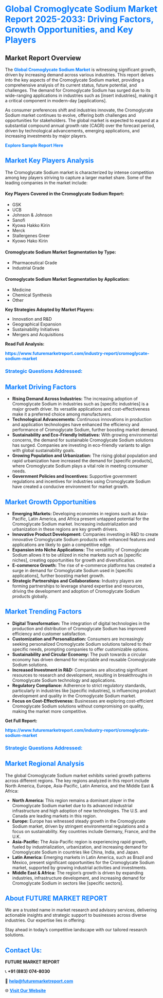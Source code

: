 <h1 style="color: #007BFF;">Global Cromoglycate Sodium Market Report 2025-2033: Driving Factors, Growth Opportunities, and Key Players</h1>

<section id="overview">
<h2>Market Report Overview</h2>
<p>The <a href="https://www.futuremarketreport.com/industry-report/cromoglycate-sodium-market" style="color: #007BFF; text-decoration: none;"><strong>Global Cromoglycate Sodium Market</strong></a> is witnessing significant growth, driven by increasing demand across various industries. This report delves into the key aspects of the Cromoglycate Sodium market, providing a comprehensive analysis of its current status, future potential, and challenges. The demand for Cromoglycate Sodium has surged due to its wide-ranging applications in industries such as [insert industries], making it a critical component in modern-day [applications].</p>
<p>As consumer preferences shift and industries innovate, the Cromoglycate Sodium market continues to evolve, offering both challenges and opportunities for stakeholders. The global market is expected to expand at a substantial compound annual growth rate (CAGR) over the forecast period, driven by technological advancements, emerging applications, and increasing investments by major players.</p>
</section>

<section id="overview">
<p><a href="https://www.futuremarketreport.com/request-sample/reportId=115136" style="color: #007BFF; text-decoration: none;"><strong>Explore Sample Report Here</strong></a></p>
</section>

<section id="key-players">
<h2 style="color: #007BFF;">Market Key Players Analysis</h2>
<p>The Cromoglycate Sodium market is characterized by intense competition among key players striving to capture a larger market share. Some of the leading companies in the market include:</p>
<h4>Key Players Covered in the Cromoglycate Sodium Report:</h4>
<ul><li>GSK</li><li>UCB</li><li>Johnson &amp; Johnson</li><li>Sanofi</li><li>Kyowa Hakko Kirin</li><li>Merck</li><li>Stallergenes Greer</li><li>Kyowo Hako Kirin</li></ul>
<h4>Cromoglycate Sodium Market Segmentation by Type:</h4>
<ul><li>Pharmaceutical Grade</li><li>Industrial Grade</li></ul>

<h4>Cromoglycate Sodium Market Segmentation by Application:</h4>
<ul><li>Medicine</li><li>Chemical Synthesis</li><li>Other</li></ul>
<p><strong>Key Strategies Adopted by Market Players:</strong></p>
<ul>
<li>Innovation and R&D</li>
<li>Geographical Expansion</li>
<li>Sustainability Initiatives</li>
<li>Mergers and Acquisitions</li>
</ul>
</section>

<section>
<p><strong>Read Full Analysis: </strong></p><a href="https://www.futuremarketreport.com/industry-report/cromoglycate-sodium-market" style="color: #007BFF; text-decoration: none;"><strong>https://www.futuremarketreport.com/industry-report/cromoglycate-sodium-market</strong></a>
<h3 style="color: #007BFF;">Strategic Questions Addressed:</h3>
</section>

<section id="driving-factors">
<h2 style="color: #007BFF;">Market Driving Factors</h2>
<ul>
<li><strong>Rising Demand Across Industries:</strong> The increasing adoption of Cromoglycate Sodium in industries such as [specific industries] is a major growth driver. Its versatile applications and cost-effectiveness make it a preferred choice among manufacturers.</li>
<li><strong>Technological Advancements:</strong> Continuous innovations in production and application technologies have enhanced the efficiency and performance of Cromoglycate Sodium, further boosting market demand.</li>
<li><strong>Sustainability and Eco-Friendly Initiatives:</strong> With growing environmental concerns, the demand for sustainable Cromoglycate Sodium solutions has surged. Companies are investing in eco-friendly variants to align with global sustainability goals.</li>
<li><strong>Growing Population and Urbanization:</strong> The rising global population and rapid urbanization have increased the demand for [specific products], where Cromoglycate Sodium plays a vital role in meeting consumer needs.</li>
<li><strong>Government Policies and Incentives:</strong> Supportive government regulations and incentives for industries using Cromoglycate Sodium have created a conducive environment for market growth.</li>
</ul>
</section>

<section id="growth-opportunities">
<h2 style="color: #007BFF;">Market Growth Opportunities</h2>
<ul>
<li><strong>Emerging Markets:</strong> Developing economies in regions such as Asia-Pacific, Latin America, and Africa present untapped potential for the Cromoglycate Sodium market. Increasing industrialization and urbanization in these regions are key growth drivers.</li>
<li><strong>Innovative Product Development:</strong> Companies investing in R&D to create innovative Cromoglycate Sodium products with enhanced features and applications are likely to gain a competitive edge.</li>
<li><strong>Expansion into Niche Applications:</strong> The versatility of Cromoglycate Sodium allows it to be utilized in niche markets such as [specific niches], creating opportunities for growth and diversification.</li>
<li><strong>E-commerce Growth:</strong> The rise of e-commerce platforms has created a surge in demand for Cromoglycate Sodium used in [specific applications], further boosting market growth.</li>
<li><strong>Strategic Partnerships and Collaborations:</strong> Industry players are forming partnerships to leverage shared expertise and resources, driving the development and adoption of Cromoglycate Sodium products globally.</li>
</ul>
</section>

<section id="trending-factors">
<h2 style="color: #007BFF;">Market Trending Factors</h2>
<ul>
<li><strong>Digital Transformation:</strong> The integration of digital technologies in the production and distribution of Cromoglycate Sodium has improved efficiency and customer satisfaction.</li>
<li><strong>Customization and Personalization:</strong> Consumers are increasingly seeking personalized Cromoglycate Sodium solutions tailored to their specific needs, prompting companies to offer customizable options.</li>
<li><strong>Sustainability and Circular Economy:</strong> The push towards a circular economy has driven demand for recyclable and reusable Cromoglycate Sodium solutions.</li>
<li><strong>Increased Investment in R&D:</strong> Companies are allocating significant resources to research and development, resulting in breakthroughs in Cromoglycate Sodium technology and applications.</li>
<li><strong>Regulatory Compliance:</strong> Adherence to strict regulatory standards, particularly in industries like [specific industries], is influencing product development and quality in the Cromoglycate Sodium market.</li>
<li><strong>Focus on Cost-Effectiveness:</strong> Businesses are exploring cost-efficient Cromoglycate Sodium solutions without compromising on quality, making the market more competitive.</li>
</ul>
</section>

<section>
<p><strong>Get Full Report: </strong></p><a href="https://www.futuremarketreport.com/industry-report/cromoglycate-sodium-market" style="color: #007BFF; text-decoration: none;"><strong>https://www.futuremarketreport.com/industry-report/cromoglycate-sodium-market</strong></a>
<h3 style="color: #007BFF;">Strategic Questions Addressed:</h3>
</section>


<section id="regional-analysis">
<h2 style="color: #007BFF;">Market Regional Analysis</h2>
<p>The global Cromoglycate Sodium market exhibits varied growth patterns across different regions. The key regions analyzed in this report include North America, Europe, Asia-Pacific, Latin America, and the Middle East & Africa:</p>
<ul>
<li><strong>North America:</strong> This region remains a dominant player in the Cromoglycate Sodium market due to its advanced industrial infrastructure and high adoption of new technologies. The U.S. and Canada are leading markets in this region.</li>
<li><strong>Europe:</strong> Europe has witnessed steady growth in the Cromoglycate Sodium market, driven by stringent environmental regulations and a focus on sustainability. Key countries include Germany, France, and the U.K.</li>
<li><strong>Asia-Pacific:</strong> The Asia-Pacific region is experiencing rapid growth, fueled by industrialization, urbanization, and increasing demand for Cromoglycate Sodium in countries like China, India, and Japan.</li>
<li><strong>Latin America:</strong> Emerging markets in Latin America, such as Brazil and Mexico, present significant opportunities for the Cromoglycate Sodium market, supported by growing industrial activities and investments.</li>
<li><strong>Middle East & Africa:</strong> The region’s growth is driven by expanding industries, infrastructure development, and increasing demand for Cromoglycate Sodium in sectors like [specific sectors].</li>
</ul>
</section>

<footer>
<h2 style="color: #007BFF;">About FUTURE MARKET REPORT</h2>
<p>We are a trusted name in market research and advisory services, delivering actionable insights and strategic support to businesses across diverse industries. Our expertise lies in offering:</p>

<p>Stay ahead in today’s competitive landscape with our tailored research solutions.</p>

<h2 style="color: #007BFF;">Contact Us:</h2>
<p><strong>FUTURE MARKET REPORT</strong></p>
<p>📞 <strong>+91 (883) 074-8030</strong></p>
<p>📧 <strong><a href="mailto:help@futuremarketreport.com" style="color: #007BFF;">help@futuremarketreport.com</a></strong></p>
<p>🌐 <strong><a href="https://www.futuremarketreport.com/" style="color: #007BFF;">Visit Our Website</a></strong></p>
</footer>
